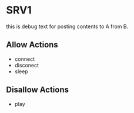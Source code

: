 # SRV1
this is debug text for posting contents to A from B.

## Allow Actions
- connect
- disconect
- sleep

## Disallow Actions
- play
